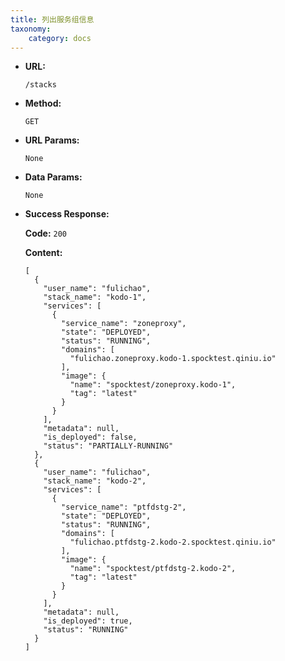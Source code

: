 ```yaml
---
title: 列出服务组信息
taxonomy:
    category: docs
---
```


* **URL:**

    `/stacks`

* **Method:**

    `GET`

* **URL Params:**

    `None`

* **Data Params:**

    `None`

* **Success Response:**

  **Code:** `200`

  **Content:** 

  ```
  [
    {
      "user_name": "fulichao",
      "stack_name": "kodo-1",
      "services": [
        {
          "service_name": "zoneproxy",
          "state": "DEPLOYED",
          "status": "RUNNING",
          "domains": [
            "fulichao.zoneproxy.kodo-1.spocktest.qiniu.io"
          ],
          "image": {
            "name": "spocktest/zoneproxy.kodo-1",
            "tag": "latest"
          }
        }
      ],
      "metadata": null,
      "is_deployed": false,
      "status": "PARTIALLY-RUNNING"
    },
    {
      "user_name": "fulichao",
      "stack_name": "kodo-2",
      "services": [
        {
          "service_name": "ptfdstg-2",
          "state": "DEPLOYED",
          "status": "RUNNING",
          "domains": [
            "fulichao.ptfdstg-2.kodo-2.spocktest.qiniu.io"
          ],
          "image": {
            "name": "spocktest/ptfdstg-2.kodo-2",
            "tag": "latest"
          }
        }
      ],
      "metadata": null,
      "is_deployed": true,
      "status": "RUNNING"
    }
  ]
  ```
